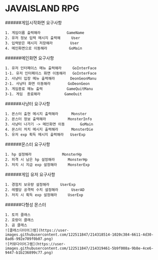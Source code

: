 # JAVAISLAND RPG

######게임시작화면 요구사항

	1. 게임이름 출력해라 			GameName
	2. 유저 정보 입력 메시지 출력해		User
	3. 입력받은 메시지 저장해라		User
	4. 메인화면으로 이동해라			GoMain

######메인화면 요구사항
	
	1. 유저 인터페이스 메뉴 출력해라		GoInterFace
	1-1. 유저 인터페이스 화면 이동해라	GoInterFace
	2. 사냥터 입장 메뉴 출력해라		DeonGeonManu
	2-1. 사냥터 화면 이동해라		GoDeonGeon
	3. 게임종료 메뉴 출력			GameQuitManu
	3-1. 게임  종료해라			GameOuit
	

######사냥터 요구사항

	1. 몬스터 출현 메시지 출력해라		Monster
	2. 몬스터 정보 출력해라			MonsterInfo
	3. 사냥터 나가기 -> 메인화면 이동		GoMain
	4. 몬스터 처치 메시지 출력해라		MonsterDie
	5. 유저 exp 획득 메시지 출력해라 	UserExp
 
######몬스터 요구사항

	1. hp 설정해라				MonsterHp
	2. 피격 시 남은 hp 설정해라		MonsterHp
	3. 처치 시 지급 exp 설정해라		MonsterExp

######게임 유저 요구사항

	1. 경험치 보유량 설정해라		UserExp
	2. 레벨당 공격력 수치 설정해라		UserAD
	3. 처치 시 획득 exp 설정해라		UserExp
	
######다형성 몬스터

	1. 토끼 클래스
	2. 호랑이 클래스
	3. 곰 클래스
	![클래스다이어그램](https://user-images.githubusercontent.com/122511847/214318514-1020c384-6611-4d30-8ad6-992e709f0b07.png)
	![커뮤다이어그램](https://user-images.githubusercontent.com/122511847/214319461-5b9f008a-9b8e-4ce6-9447-b1b236899c77.png)

